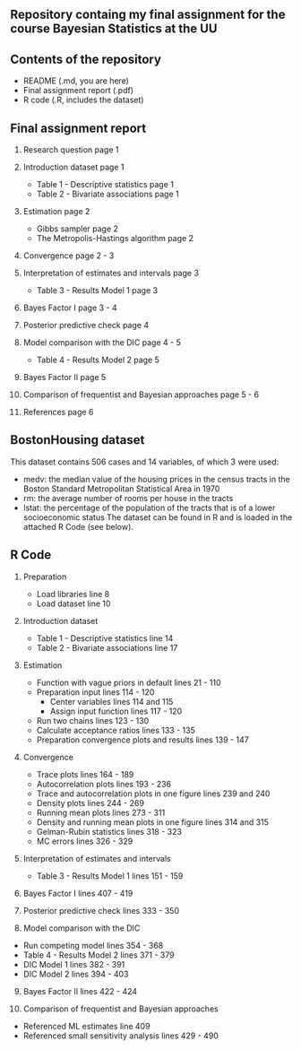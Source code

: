 ## Repository containg my final assignment for the course Bayesian Statistics at the UU ##

## Contents of the repository ##
   - README (.md, you are here)
   - Final assignment report (.pdf)
   - R code (.R, includes the dataset)

## Final assignment report ##
1. Research question 					                  page 1

2. Introduction dataset 				                  page 1
   - Table 1 - Descriptive statistics 			         page 1
   - Table 2 - Bivariate associations 			         page 1

3. Estimation						                        page 2
   - Gibbs sampler					                     page 2
   - The Metropolis-Hastings algorithm			         page 2

4. Convergence						                        page 2 - 3

5. Interpretation of estimates and intervals	         page 3
   - Table 3 - Results Model 1				            page 3

6. Bayes Factor I					                        page 3 - 4

7. Posterior predictive check				               page 4

8. Model comparison with the DIC			               page 4 - 5
   - Table 4 - Results Model 2				            page 5

9. Bayes Factor II					                     page 5

10. Comparison of frequentist and Bayesian approaches	page 5 - 6

11. References						                        page 6

## BostonHousing dataset ##
This dataset contains 506 cases and 14 variables, of which 3 were used:
   - medv: the median value of the housing prices in the census tracts in the Boston Standard Metropolitan Statistical Area in 1970
   - rm: the average number of rooms per house in the tracts
   - lstat: the percentage of the population of the tracts that is of a lower socioeconomic status
The dataset can be found in R and is loaded in the attached R Code (see below). 

## R Code ##
1. Preparation
   - Load libraries 					                     line 8
   - Load dataset 					                     line 10

2. Introduction dataset 
   - Table 1 - Descriptive statistics 			         line 14
   - Table 2 - Bivariate associations			         line 17

3. Estimation						
   - Function with vague priors in default		      lines 21 - 110
   - Preparation input					                  lines 114 - 120
     - Center variables					                  lines 114 and 115
     - Assign input function				               lines 117 - 120
   - Run two chains					                     lines 123 - 130
   - Calculate acceptance ratios 			            lines 133 - 135
   - Preparation convergence plots and results		   lines 139 - 147

4. Convergence						
   - Trace plots					                        lines 164 - 189
   - Autocorrelation plots				                  lines 193 - 236
   - Trace and autocorrelation plots in one figure 	lines 239 and 240
   - Density plots					                     lines 244 - 269
   - Running mean plots					                  lines 273 - 311
   - Density and running mean plots in one figure	   lines 314 and 315
   - Gelman-Rubin statistics				               lines 318 - 323
   - MC errors						                        lines 326 - 329 

5. Interpretation of estimates and intervals		
   - Table 3 - Results Model 1				            lines 151 - 159

6. Bayes Factor I					                        lines 407 - 419	

7. Posterior predictive check 				            lines 333 - 350	

8. Model comparison with the DIC			
  - Run competing model					                  lines 354 - 368
  - Table 4 - Results Model 2				               lines 371 - 379
  - DIC Model 1						                     lines 382 - 391
  - DIC Model 2						                     lines 394 - 403

9. Bayes Factor II					                     lines 422 - 424		

10. Comparison of frequentist and Bayesian approaches
   - Referenced ML estimates				               line 409 
   - Referenced small sensitivity analysis		      lines 429 - 490

